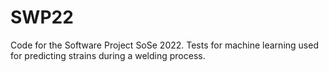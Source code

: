 # SWP22
Code for the Software Project SoSe 2022. Tests for machine learning used for predicting strains during a welding process.
